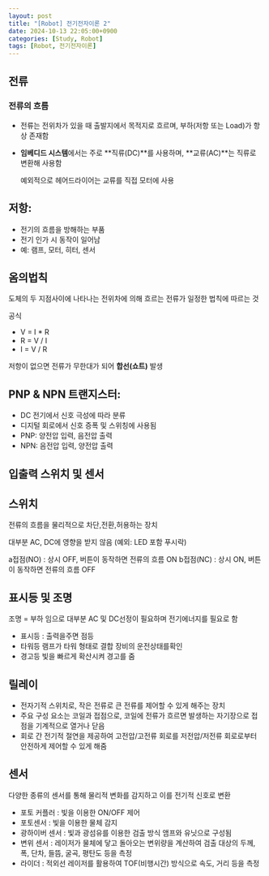 ```yaml
---
layout: post
title: "[Robot] 전기전자이론 2"
date: 2024-10-13 22:05:00+0900
categories: [Study, Robot]
tags: [Robot, 전기전자이론]
---
```

## 전류

### 전류의 흐름

- 전류는 전위차가 있을 때 출발지에서 목적지로 흐르며, 부하(저항 또는 Load)가 항상 존재함
- **임베디드 시스템**에서는 주로 **직류(DC)**를 사용하며, **교류(AC)**는 직류로 변환해 사용함

    예외적으로 헤어드라이어는 교류를 직접 모터에 사용


## 저항:

- 전기의 흐름을 방해하는 부품
- 전기 인가 시 동작이 일어남
- 예: 램프, 모터, 히터, 센서

## 옴의법칙

도체의 두 지점사이에 나타나는 전위차에 의해 흐르는 전류가 일정한 법칙에 따르는 것

공식

- V = I * R
- R = V / I
- I = V / R

저항이 없으면 전류가 무한대가 되어 **합선(쇼트)** 발생

## PNP & NPN 트랜지스터:

- DC 전기에서 신호 극성에 따라 분류
- 디지털 회로에서 신호 증폭 및 스위칭에 사용됨
- PNP: 양전압 입력, 음전압 출력
- NPN: 음전압 입력, 양전압 출력

## 입출력 스위치 및 센서

## 스위치

전류의 흐름을 물리적으로 차단,전환,허용하는 장치

대부분 AC, DC에 영향을 받지 않음 (예외: LED 포함 푸시락)

a접점(NO) : 상시 OFF, 버튼이 동작하면 전류의 흐름 ON
b접점(NC) : 상시 ON, 버튼이 동작하면 전류의 흐름 OFF

## 표시등 및 조명

조명 = 부하 임으로 대부분 AC 및 DC선정이 필요하며 전기에너지를 필요로 함

- 표시등 : 출력을주면 점등
- 타워등 램프가 타워 형태로 결합 장비의 운전상태를확인
- 경고등 빛을 빠르게 확산시켜 경고를 줌

## 릴레이

- 전자기적 스위치로, 작은 전류로 큰 전류를 제어할 수 있게 해주는 장치
- 주요 구성 요소는 코일과 접점으로, 코일에 전류가 흐르면 발생하는 자기장으로 접점을 기계적으로 열거나 닫음
- 회로 간 전기적 절연을 제공하여 고전압/고전류 회로를 저전압/저전류 회로로부터 안전하게 제어할 수 있게 해줌

## 센서

다양한 종류의 센서를 통해 물리적 변화를 감지하고 이를 전기적 신호로 변환

- 포토 커플러 : 빛을 이용한 ON/OFF 제어
- 포토센서 : 빛을 이용한 물체 감지
- 광하이버 센서 : 빛과 광섬유를 이용한 검출 방식 앰프와 유닛으로 구성됨
- 변위 센서 : 레이저가 물체에 닿고 돌아오는 변위량을 계산하여 검출 대상의 두께, 폭, 단차, 들뜸, 굴곡, 평탄도 등을 측정
- 라이더 : 적외선 레이저를 활용하여 TOF(비행시간) 방식으로 속도, 거리 등을 측정
